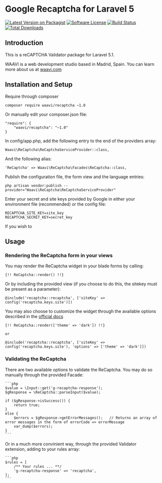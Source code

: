 # Google Recaptcha for Laravel 5

[![Latest Version on Packagist](https://img.shields.io/packagist/v/waavi/recaptcha.svg?style=flat-square)](https://packagist.org/packages/waavi/recaptcha)
[![Software License](https://img.shields.io/badge/license-MIT-brightgreen.svg?style=flat-square)](LICENSE.md)
[![Build Status](https://img.shields.io/travis/Waavi/recaptcha/master.svg?style=flat-square)](https://travis-ci.org/Waavi/recaptcha)
[![Total Downloads](https://img.shields.io/packagist/dt/waavi/recaptcha.svg?style=flat-square)](https://packagist.org/packages/waavi/recaptcha)

## Introduction

This is a reCAPTCHA Validator package for Laravel 5.1.

WAAVI is a web development studio based in Madrid, Spain. You can learn more about us at [waavi.com](http://waavi.com)

## Installation and Setup

Require through composer

    composer require waavi/recaptcha ~1.0

Or manually edit your composer.json file:

    "require": {
        "waavi/recaptcha": "~1.0"
    }

In config/app.php, add the following entry to the end of the providers array:

    Waavi\ReCaptcha\ReCaptchaServiceProvider::class,

And the following alias:

    'ReCaptcha' => Waavi\ReCaptcha\Facades\ReCaptcha::class,

Publish the configuration file, the form view and the language entries:

    php artisan vendor:publish --provider="Waavi\ReCaptcha\ReCaptchaServiceProvider"

Enter your secret and site keys provided by Google in either your environment file (recommended) or the config file:

    RECAPTCHA_SITE_KEY=site_key
    RECAPTCHA_SECRET_KEY=secret_key

If you wish to 

## Usage

### Rendering the ReCaptcha form in your views

You may render the ReCaptcha widget in your blade forms by calling:

    {!! ReCaptcha::render() !!}

Or by including the provided view (if you choose to do this, the sitekey must be present as a parameter):

    @include('recaptcha::recaptcha', ['siteKey' => config('recaptcha.keys.site')])

You may also choose to customize the widget through the available options described in the [official docs](https://developers.google.com/recaptcha/docs/display)

    {!! ReCaptcha::render(['theme' => 'dark']) !!}

    or

    @include('recaptcha::recaptcha', ['siteKey' => config('recaptcha.keys.site'), 'options' => ['theme' => 'dark']])

### Validating the ReCaptcha

There are two available options to validate the ReCaptcha. You may do so manually through the provided Facade:

    ```php
    $value = \Input::get('g-recaptcha-response');
    $gResponse = \ReCaptcha::parseInput($value);

    if ($gResponse->isSuccess()) {
        return true;
    }
    else {
        $errors = $gResponse->getErrorMessages();   // Returns an array of error messages in the form of errorCode => errorMessage
        var_dump($errors);
    }
    ```

Or in a much more convinient way, through the provided Validator extension, adding to your rules array:

    ```php
    $rules = [
        /** Your rules ... **/
        'g-recaptcha-response' => 'recaptcha',
    ];
    ```